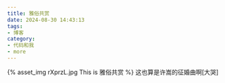 ```yaml
---
title: 雅俗共赏
date: 2024-08-30 14:43:13
tags:
- 博客
category:
- 代码和我
- more
---
```

{% asset_img rXprzL.jpg This is 雅俗共赏 %}
这也算是许嵩的征婚曲啊[大哭]